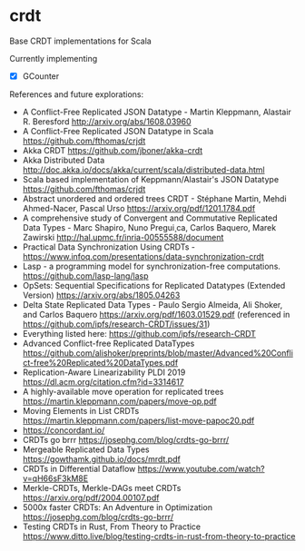 # crdt
Base CRDT implementations for Scala

Currently implementing

- [x] GCounter

References and future explorations:
 - A Conflict-Free Replicated JSON Datatype - Martin Kleppmann, Alastair R. Beresford http://arxiv.org/abs/1608.03960
 - A Conflict-Free Replicated JSON Datatype in Scala https://github.com/fthomas/crjdt
 - Akka CRDT https://github.com/jboner/akka-crdt
 - Akka Distributed Data http://doc.akka.io/docs/akka/current/scala/distributed-data.html
 - Scala based implementation of Keppmann/Alastair's JSON Datatype https://github.com/fthomas/crjdt
 - Abstract unordered and ordered trees CRDT - Stéphane Martin, Mehdi Ahmed-Nacer, Pascal Urso https://arxiv.org/pdf/1201.1784.pdf
 - A comprehensive study of Convergent and Commutative Replicated Data Types - Marc Shapiro, Nuno Pregui¸ca, Carlos Baquero, Marek Zawirski http://hal.upmc.fr/inria-00555588/document
 - Practical Data Synchronization Using CRDTs - https://www.infoq.com/presentations/data-synchronization-crdt
 - Lasp - a programming model for synchronization-free computations. https://github.com/lasp-lang/lasp
 - OpSets: Sequential Specifications for Replicated Datatypes (Extended Version) https://arxiv.org/abs/1805.04263
 - Delta State Replicated Data Types - Paulo Sergio Almeida, Ali Shoker, and Carlos Baquero https://arxiv.org/pdf/1603.01529.pdf (referenced in https://github.com/ipfs/research-CRDT/issues/31)
 - Everything listed here: https://github.com/ipfs/research-CRDT
 - Advanced Conflict-free Replicated DataTypes https://github.com/alishoker/preprints/blob/master/Advanced%20Conflict-free%20Replicated%20DataTypes.pdf
 - Replication-Aware Linearizability PLDI 2019 https://dl.acm.org/citation.cfm?id=3314617
 - A highly-available move operation for replicated trees https://martin.kleppmann.com/papers/move-op.pdf
 - Moving Elements in List CRDTs https://martin.kleppmann.com/papers/list-move-papoc20.pdf
 - https://concordant.io/
 - CRDTs go brrr https://josephg.com/blog/crdts-go-brrr/
 - Mergeable Replicated Data Types https://gowthamk.github.io/docs/mrdt.pdf
 - CRDTs in Differential Dataflow https://www.youtube.com/watch?v=qH66sF3kM8E
 - Merkle-CRDTs, Merkle-DAGs meet CRDTs https://arxiv.org/pdf/2004.00107.pdf
 - 5000x faster CRDTs: An Adventure in Optimization https://josephg.com/blog/crdts-go-brrr/
 - Testing CRDTs in Rust, From Theory to Practice https://www.ditto.live/blog/testing-crdts-in-rust-from-theory-to-practice
